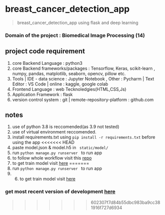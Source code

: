 # breast_cancer_detection_app
> breast_cancer_detection_app using flask and deep learning

### Domain of the project : Biomedical Image Processing (14)



## project code requirement
1. core Backend Language : python3
2. core Backend frameworks/packages : Tensorflow, Keras, scikit-learn , numpy, pandas, matplotlib, seaborn, opencv, pillow etc.
3. Tools | IDE - data science : Jupyter Notebook , Other : Pycharm | Text Editor : VS Code | online : kaggle, google colab
4. Frontend Language : web Tecknoledgies(HTML,CSS,Js)
5. Application Framework : flask
6. version control system : git | remote-repository-platform : github.com



## notes
1. use of python 3.8 is reccomended(as 3.9 not tested)
2. use of virtual environment reccomended.
3. install requirements.txt using ```pip install -r requirements.txt``` before using the app
<<<<<<< HEAD
4. paste model.json & model.h5 in ``` static/model/```
5. run ```python manage.py runserver ``` to run app
6. to follow whole workflow visit this [repo](https://github.com/tirtharajsinha/Breast_cancer_detection_with_GAN)
7. to get train model visit [here](https://github.com/tirtharajsinha/Breast_cancer_detection_with_GAN/blob/main/sub_code/breast_cancer_detection_with_ML.ipynb)
=======
4. run ```python manage.py runserver ``` to run app
5. 6. to get train model visit [here](https://github.com/tirtharajsinha/Breast_cancer_detection_with_GAN/blob/main/sub_code/breast_cancer_detection_with_ML.ipynb)

### get most recent version of development [here](https://github.com/tirtharajsinha/breast_cancer_detection_app.git)
>>>>>>> 602307f7d84b55dbc983ba9cc381916f727d6934
